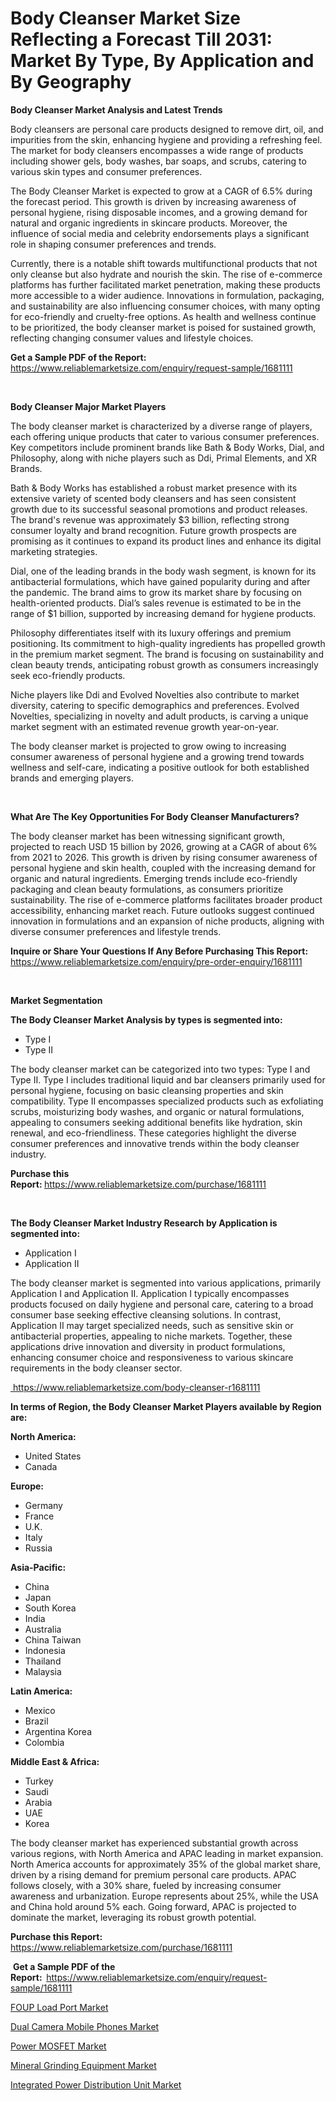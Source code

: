 <p><h1>Body Cleanser Market Size Reflecting a Forecast Till 2031: Market By Type, By Application and By Geography</h1></p><p><strong>Body Cleanser Market Analysis and Latest Trends</strong></p>
<p><p>Body cleansers are personal care products designed to remove dirt, oil, and impurities from the skin, enhancing hygiene and providing a refreshing feel. The market for body cleansers encompasses a wide range of products including shower gels, body washes, bar soaps, and scrubs, catering to various skin types and consumer preferences.</p><p>The Body Cleanser Market is expected to grow at a CAGR of 6.5% during the forecast period. This growth is driven by increasing awareness of personal hygiene, rising disposable incomes, and a growing demand for natural and organic ingredients in skincare products. Moreover, the influence of social media and celebrity endorsements plays a significant role in shaping consumer preferences and trends.</p><p>Currently, there is a notable shift towards multifunctional products that not only cleanse but also hydrate and nourish the skin. The rise of e-commerce platforms has further facilitated market penetration, making these products more accessible to a wider audience. Innovations in formulation, packaging, and sustainability are also influencing consumer choices, with many opting for eco-friendly and cruelty-free options. As health and wellness continue to be prioritized, the body cleanser market is poised for sustained growth, reflecting changing consumer values and lifestyle choices.</p></p>
<p><strong>Get a Sample PDF of the Report:&nbsp;</strong> <a href="https://www.reliablemarketsize.com/enquiry/request-sample/1681111?utm_campaign=1169&utm_medium=2&utm_source=Github&utm_content=ia&utm_term=04102024&utm_id=body-cleanser">https://www.reliablemarketsize.com/enquiry/request-sample/1681111</a></p>
<p>&nbsp;</p>
<p><strong>Body Cleanser Major Market Players</strong></p>
<p><p>The body cleanser market is characterized by a diverse range of players, each offering unique products that cater to various consumer preferences. Key competitors include prominent brands like Bath & Body Works, Dial, and Philosophy, along with niche players such as Ddi, Primal Elements, and XR Brands.</p><p>Bath & Body Works has established a robust market presence with its extensive variety of scented body cleansers and has seen consistent growth due to its successful seasonal promotions and product releases. The brand's revenue was approximately $3 billion, reflecting strong consumer loyalty and brand recognition. Future growth prospects are promising as it continues to expand its product lines and enhance its digital marketing strategies.</p><p>Dial, one of the leading brands in the body wash segment, is known for its antibacterial formulations, which have gained popularity during and after the pandemic. The brand aims to grow its market share by focusing on health-oriented products. Dial’s sales revenue is estimated to be in the range of $1 billion, supported by increasing demand for hygiene products.</p><p>Philosophy differentiates itself with its luxury offerings and premium positioning. Its commitment to high-quality ingredients has propelled growth in the premium market segment. The brand is focusing on sustainability and clean beauty trends, anticipating robust growth as consumers increasingly seek eco-friendly products.</p><p>Niche players like Ddi and Evolved Novelties also contribute to market diversity, catering to specific demographics and preferences. Evolved Novelties, specializing in novelty and adult products, is carving a unique market segment with an estimated revenue growth year-on-year.</p><p>The body cleanser market is projected to grow owing to increasing consumer awareness of personal hygiene and a growing trend towards wellness and self-care, indicating a positive outlook for both established brands and emerging players.</p></p>
<p>&nbsp;</p>
<p><strong>What Are The Key Opportunities For Body Cleanser Manufacturers?</strong></p>
<p><p>The body cleanser market has been witnessing significant growth, projected to reach USD 15 billion by 2026, growing at a CAGR of about 6% from 2021 to 2026. This growth is driven by rising consumer awareness of personal hygiene and skin health, coupled with the increasing demand for organic and natural ingredients. Emerging trends include eco-friendly packaging and clean beauty formulations, as consumers prioritize sustainability. The rise of e-commerce platforms facilitates broader product accessibility, enhancing market reach. Future outlooks suggest continued innovation in formulations and an expansion of niche products, aligning with diverse consumer preferences and lifestyle trends.</p></p>
<p><strong>Inquire or Share Your Questions If Any Before Purchasing This Report:</strong> <a href="https://www.reliablemarketsize.com/enquiry/pre-order-enquiry/1681111?utm_campaign=1169&utm_medium=2&utm_source=Github&utm_content=ia&utm_term=04102024&utm_id=body-cleanser">https://www.reliablemarketsize.com/enquiry/pre-order-enquiry/1681111</a></p>
<p>&nbsp;</p>
<p><strong>Market Segmentation</strong></p>
<p><strong>The Body Cleanser Market Analysis by types is segmented into:</strong></p>
<p><ul><li>Type I</li><li>Type II</li></ul></p>
<p><p>The body cleanser market can be categorized into two types: Type I and Type II. Type I includes traditional liquid and bar cleansers primarily used for personal hygiene, focusing on basic cleansing properties and skin compatibility. Type II encompasses specialized products such as exfoliating scrubs, moisturizing body washes, and organic or natural formulations, appealing to consumers seeking additional benefits like hydration, skin renewal, and eco-friendliness. These categories highlight the diverse consumer preferences and innovative trends within the body cleanser industry.</p></p>
<p><strong>Purchase this Report:&nbsp;</strong><a href="https://www.reliablemarketsize.com/purchase/1681111?utm_campaign=1169&utm_medium=2&utm_source=Github&utm_content=ia&utm_term=04102024&utm_id=body-cleanser">https://www.reliablemarketsize.com/purchase/1681111</a></p>
<p>&nbsp;</p>
<p><strong>The Body Cleanser Market Industry Research by Application is segmented into:</strong></p>
<p><ul><li>Application I</li><li>Application II</li></ul></p>
<p><p>The body cleanser market is segmented into various applications, primarily Application I and Application II. Application I typically encompasses products focused on daily hygiene and personal care, catering to a broad consumer base seeking effective cleansing solutions. In contrast, Application II may target specialized needs, such as sensitive skin or antibacterial properties, appealing to niche markets. Together, these applications drive innovation and diversity in product formulations, enhancing consumer choice and responsiveness to various skincare requirements in the body cleanser sector.</p></p>
<p><a href="https://www.reliablemarketsize.com/body-cleanser-r1681111?utm_campaign=1169&utm_medium=2&utm_source=Github&utm_content=ia&utm_term=04102024&utm_id=body-cleanser">&nbsp;https://www.reliablemarketsize.com/body-cleanser-r1681111</a></p>
<p><strong>In terms of Region, the Body Cleanser Market Players available by Region are:</strong></p>
<p>
    <p> <strong> North America: </strong>
        <ul>
            <li>United States</li>
            <li>Canada</li>
        </ul>
        </p> 
    <p> <strong> Europe: </strong>
        <ul>
            <li>Germany</li>
            <li>France</li>
            <li>U.K.</li>
            <li>Italy</li>
            <li>Russia</li>
        </ul>
        </p> 
    <p> <strong> Asia-Pacific: </strong>
        <ul>
            <li>China</li>
            <li>Japan</li>
            <li>South Korea</li>
            <li>India</li>
            <li>Australia</li>
            <li>China Taiwan</li>
            <li>Indonesia</li>
            <li>Thailand</li>
            <li>Malaysia</li>
        </ul>
        </p> 
    <p> <strong> Latin America: </strong>
        <ul>
            <li>Mexico</li>
            <li>Brazil</li>
            <li>Argentina Korea</li>
            <li>Colombia</li>
        </ul>
        </p> 
    <p> <strong> Middle East & Africa: </strong>
        <ul>
            <li>Turkey</li>
            <li>Saudi</li>
            <li>Arabia</li>
            <li>UAE</li>
            <li>Korea</li>
        </ul>
    </p>
    </p>
<p><p>The body cleanser market has experienced substantial growth across various regions, with North America and APAC leading in market expansion. North America accounts for approximately 35% of the global market share, driven by a rising demand for premium personal care products. APAC follows closely, with a 30% share, fueled by increasing consumer awareness and urbanization. Europe represents about 25%, while the USA and China hold around 5% each. Going forward, APAC is projected to dominate the market, leveraging its robust growth potential.</p></p>
<p><strong>Purchase this Report: </strong><a href="https://www.reliablemarketsize.com/purchase/1681111?utm_campaign=1169&utm_medium=2&utm_source=Github&utm_content=ia&utm_term=04102024&utm_id=body-cleanser">https://www.reliablemarketsize.com/purchase/1681111</a></p>
<p>&nbsp;<strong>Get a Sample PDF of the Report:&nbsp;&nbsp;</strong><a href="https://www.reliablemarketsize.com/enquiry/request-sample/1681111?utm_campaign=1169&utm_medium=2&utm_source=Github&utm_content=ia&utm_term=04102024&utm_id=body-cleanser">https://www.reliablemarketsize.com/enquiry/request-sample/1681111</a></p>
<p><strong></strong></p>
<p><p><a href="https://www.linkedin.com/pulse/foup-load-port-landscape-product-spectrum-market-trajectories-rl3be?utm_campaign=1169&utm_medium=2&utm_source=Github&utm_content=ia&utm_term=04102024&utm_id=body-cleanser">FOUP Load Port Market</a></p><p><a href="https://www.linkedin.com/pulse/dual-camera-mobile-phones-market-global-regional-analysis-z4use?utm_campaign=1169&utm_medium=2&utm_source=Github&utm_content=ia&utm_term=04102024&utm_id=body-cleanser">Dual Camera Mobile Phones Market</a></p><p><a href="https://www.linkedin.com/pulse/future-trends-global-power-mosfet-market-insights-analysis-yuzme?utm_campaign=1169&utm_medium=2&utm_source=Github&utm_content=ia&utm_term=04102024&utm_id=body-cleanser">Power MOSFET Market</a></p><p><a href="https://github.com/pizolina/Market-Research-Report-List-6/blob/main/mineral-grinding-equipment-market.md?utm_campaign=1169&utm_medium=2&utm_source=Github&utm_content=ia&utm_term=04102024&utm_id=body-cleanser">Mineral Grinding Equipment Market</a></p><p><a href="https://issuu.com/reportprime-2/docs/integrated-power-distribution-unit-_646fe486e34a27?utm_campaign=1169&utm_medium=2&utm_source=Github&utm_content=ia&utm_term=04102024&utm_id=body-cleanser">Integrated Power Distribution Unit Market</a></p></p>
